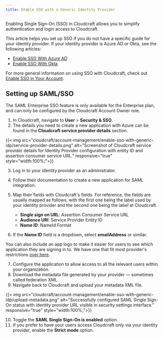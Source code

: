 ```yaml
---
title: Enable SSO with a Generic Identity Provider
---
```


Enabling Single Sign-On (SSO) in Cloudcraft allows you to simplify authentication and login access to Cloudcraft.

This article helps you set up SSO if you do not have a specific guide for your identity provider. If your identity provider is Azure AD or Okta, see the following articles:

- [Enable SSO With Azure AD][1]
- [Enable SSO With Okta][2]

For more general information on using SSO with Cloudcraft, check out [Enable SSO in Your Account][3].

## Setting up SAML/SSO

<div class="alert alert-info">The SAML Enterprise SSO feature is only available for the Enterprise plan, and can only be configured by the Cloudcraft Account Owner role.
</div>

1. In Cloudcraft, navigate to **User** > **Security & SSO**.
2. The details you need to create a new application with Azure can be found in the **Cloudcraft service provider details** section.

{{< img src="cloudcraft/account-management/enable-sso-with-generic-idp/service-provider-details.png" alt="Screenshot of Cloudcraft service provider details for Identity Provider configuration with entity ID and assertion consumer service URL." responsive="true" style="width:100%;">}}

3. Log in to your identity provider as an administrator.
4. Follow their documentation to create a new application for SAML integration.
5. Map their fields with Cloudcraft's fields. For reference, the fields are usually mapped as follows, with the first one being the label used by your identity provider and the second one being the label at Cloudcraft.

    - **Single sign on URL**: Assertion Consumer Service URL
    - **Audience URI**: Service Provider Entity ID
    - **Name ID**: NameId Format

6. If the **Name ID** field is a dropdown, select **emailAddress** or similar.

<div class="alert alert-info">You can also include an app logo to make it easier for users to see which application they are signing in to. We have one that fit most provider's restrictions <a href="https://static.cloudcraft.co/images/cloudcraft-okta-logo.png" title="Cloudcraft Logo" rel="noopener noreferrer" target="_new">over here</a>.
</div>

7. Configure the application to allow access to all the relevant users within your organization.
8. Download the metadata file generated by your provider — sometimes called federation XML.
9. Navigate back to Cloudcraft and upload your metadata XML file.

{{< img src="cloudcraft/account-management/enable-sso-with-generic-idp/upload-metadata.png" alt="Successfully configured SAML Single Sign-On status with identity provider URL visible in security settings interface." responsive="true" style="width:100%;">}}

10. Toggle the **SAML Single Sign-On is enabled** option.
11.  If you prefer to have your users access Cloudcraft only via your identity provider, enable the **Strict mode** option.

[1]: /ja/cloudcraft/account-management/enable-sso-with-azure-ad/
[2]: /ja/cloudcraft/account-management/enable-sso-with-okta/
[3]: /ja/cloudcraft/account-management/enable-sso/
[4]: https://app.cloudcraft.co/support